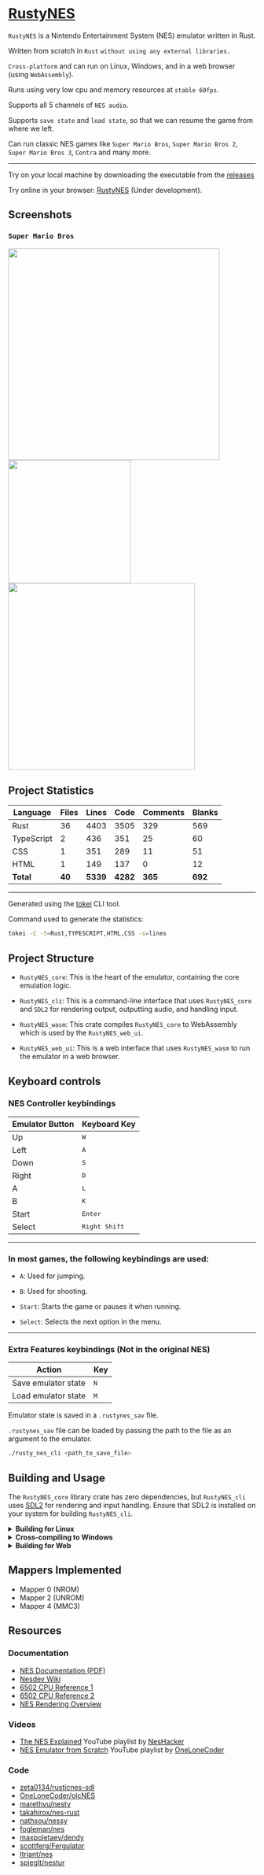 # [RustyNES](https://vedant416.github.io/RustyNES/)

`RustyNES` is a Nintendo Entertainment System (NES) emulator written in Rust.

Written from scratch in `Rust` `without using any external libraries.`

`Cross-platform` and can run on Linux, Windows, and in a web browser (using `WebAssembly`).

Runs using very low cpu and memory resources at `stable 60fps`.

Supports all 5 channels of `NES audio`.

Supports `save state` and `load state`, so that we can resume the game from where we left.

Can run classic NES games like `Super Mario Bros`, `Super Mario Bros 2`, `Super Mario Bros 3`, `Contra` and many more.

---

Try on your local machine by downloading the executable from the [releases](https://github.com/vedant416/RustyNES/releases/tag/v1.0)

Try online in your browser: [RustyNES](https://vedant416.github.io/RustyNES/)
(Under development).

## Screenshots

### `Super Mario Bros`

<p>
  <img src="screenshots/image5.png" width="430">
  <img src="screenshots/image3.jpeg" width="250">
  <img src="screenshots/image4.png" height="380">
</p>

## Project Statistics

| Language   | Files  | Lines    | Code     | Comments | Blanks  |
| ---------- | ------ | -------- | -------- | -------- | ------- |
| Rust       | 36     | 4403     | 3505     | 329      | 569     |
| TypeScript | 2      | 436      | 351      | 25       | 60      |
| CSS        | 1      | 351      | 289      | 11       | 51      |
| HTML       | 1      | 149      | 137      | 0        | 12      |
| **Total**  | **40** | **5339** | **4282** | **365**  | **692** |

---

Generated using the [tokei](https://github.com/XAMPPRocky/tokei)
CLI tool.

Command used to generate the statistics:

```bash
tokei -C -t=Rust,TYPESCRIPT,HTML,CSS -s=lines
```


## Project Structure

- `RustyNES_core`: This is the heart of the emulator, containing the core emulation logic.

- `RustyNES_cli`: This is a command-line interface that uses `RustyNES_core` and `SDL2` for rendering output, outputting audio, and handling input.

- `RustyNES_wasm`: This crate compiles `RustyNES_core` to WebAssembly which is used by the `RustyNES_web_ui`.

- `RustyNES_web_ui`: This is a web interface that uses `RustyNES_wasm` to run the emulator in a web browser.

## Keyboard controls

### NES Controller keybindings

| Emulator Button | Keyboard Key           |
| --------------- | ---------------------- |
| Up              | <kbd>W</kbd>           |
| Left            | <kbd>A</kbd>           |
| Down            | <kbd>S</kbd>           |
| Right           | <kbd>D</kbd>           |
| A               | <kbd>L</kbd>           |
| B               | <kbd>K</kbd>           |
| Start           | <kbd>Enter</kbd>       |
| Select          | <kbd>Right Shift</kbd> |

---

### In most games, the following keybindings are used:

- `A`: Used for jumping.

- `B`: Used for shooting.

- `Start`: Starts the game or pauses it when running.

- `Select`: Selects the next option in the menu.

---

### Extra Features keybindings (Not in the original NES)

| Action              | Key          |
| ------------------- | ------------ |
| Save emulator state | <kbd>N</kbd> |
| Load emulator state | <kbd>M</kbd> |

Emulator state is saved in a `.rustynes_sav` file.

`.rustynes_sav` file can be loaded by passing the path to the file as an argument to the emulator.

```bash
./rusty_nes_cli <path_to_save_file>
```

## Building and Usage

The `RustyNES_core` library crate has zero dependencies, but `RustyNES_cli` uses [SDL2](https://www.libsdl.org/) for rendering and input handling. Ensure that SDL2 is installed on your system for building `RustyNES_cli`.

<details>
<summary><strong>Building for Linux</strong></summary>

1. Build the project in release mode:

   ```bash
   cargo build --release
   ```

   The `rusty_nes_cli` executable will be in the `target/release` directory.

2. Run the executable with the path to the ROM file as an argument:

   ```bash
   ./rusty_nes_cli <path_to_rom_file>
   ```

3. To load a save file (`.rustynes_sav`), pass the path to the save file as an argument:

   ```bash
   ./rusty_nes_cli <path_to_save_file>
   ```

</details>

<details>
<summary><strong>Cross-compiling to Windows</strong></summary>

1. Add the Rust target for Windows:

   ```bash
   rustup target add x86_64-pc-windows-gnu
   ```

2. Install `mingw-w64`:

   ```bash
   sudo apt install mingw-w64
   ```

3. Build the project for Windows:

   ```bash
   cargo build --release --target=x86_64-pc-windows-gnu
   ```

   The `rusty_nes_cli.exe` executable will be in the `target/x86_64-pc-windows-gnu/release` directory, and the `SDL2.dll` file will be in the project root directory.

   For running the emulator on Windows, ensure the `SDL2.dll` file is in the same directory as the executable.

4. Run the executable with the path to the ROM file as an argument:

   ```bash
   rusty_nes_cli.exe <path_to_rom_file>
   ```

5. To load a save file (`.rustynes_sav`), pass the path to the save file as an argument:

   ```bash
   ./rusty_nes_cli <path_to_save_file>
   ```

</details>

<details>
<summary><strong>Building for Web</strong></summary>

1. Install `wasm-pack`:

   ```bash
   cargo install wasm-pack
   ```

2. In the `RustyNES_web_ui` directory, run:

   ```bash
   npm install
   npm run dev
   ```

   This command will build the `RustyNES_wasm` library and output the WebAssembly file and JavaScript bindings to the `RustyNES_web_ui/public/pkg` directory.

</details>

## Mappers Implemented

- Mapper 0 (NROM)
- Mapper 2 (UNROM)
- Mapper 4 (MMC3)

## Resources

### Documentation

- [NES Documentation (PDF)](http://nesdev.com/NESDoc.pdf)
- [Nesdev Wiki](https://www.nesdev.org/wiki/Nesdev_Wiki)
- [6502 CPU Reference 1](https://www.c64os.com/post/?p=39)
- [6502 CPU Reference 2](https://www.masswerk.at/6502/6502_instruction_set.html)
- [NES Rendering Overview](https://austinmorlan.com/posts/nes_rendering_overview/)

### Videos

- [The NES Explained] YouTube playlist by [NesHacker]
- [NES Emulator from Scratch] YouTube playlist by [OneLoneCoder]

[NES Emulator from Scratch]: https://www.youtube.com/playlist?list=PLrOv9FMX8xJHqMvSGB_9G9nZZ_4IgteYf
[The NES Explained]: https://youtube.com/playlist?list=PLgvDB6LWam2VDGPgUAMTEEMk0PUtCJs-n&si=Qoquh5uNFiug1iWz
[OneLoneCoder]: https://www.youtube.com/@javidx9
[NesHacker]: https://www.youtube.com/@NesHacker

### Code

- [zeta0134/rusticnes-sdl](https://github.com/zeta0134/rusticnes-sdl)
- [OneLoneCoder/olcNES](https://github.com/OneLoneCoder/olcNES)
- [marethyu/nesty](https://github.com/marethyu/nesty)
- [takahirox/nes-rust](https://github.com/takahirox/nes-rust)
- [nathsou/nessy](https://github.com/nathsou/nessy)
- [fogleman/nes](https://github.com/fogleman/nes)
- [maxpoletaev/dendy](https://github.com/maxpoletaev/dendy/)
- [scottferg/Fergulator](https://github.com/scottferg/Fergulator/)
- [ltriant/nes](https://github.com/ltriant/nes)
- [spieglt/nestur](https://github.com/spieglt/nestur)

